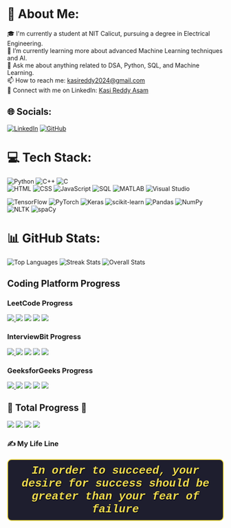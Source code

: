 # 💫 About Me:
🎓 I'm currently a student at NIT Calicut, pursuing a degree in Electrical Engineering.<br>
🌱 I’m currently learning more about advanced Machine Learning techniques and AI.<br>
💬 Ask me about anything related to DSA, Python, SQL, and Machine Learning.<br>
📫 How to reach me: [kasireddy2024@gmail.com](mailto:kasireddy2024@gmail.com)<br>
🔗 Connect with me on LinkedIn: [Kasi Reddy Asam](https://www.linkedin.com/in/kasireddy-asam-bb8038283/)

## 🌐 Socials:
[![LinkedIn](https://img.shields.io/badge/LinkedIn-%230077B5.svg?logo=LinkedIn&logoColor=white)](https://www.linkedin.com/in/kasireddy-asam-bb8038283/) [![GitHub](https://img.shields.io/badge/GitHub-%23121011.svg?logo=GitHub&logoColor=white)](https://github.com/kasireddyasam)

# 💻 Tech Stack:

![Python](https://img.shields.io/badge/python-3670A0?style=for-the-badge&logo=python&logoColor=ffdd54) 
![C++](https://img.shields.io/badge/c++-%2300599C.svg?style=for-the-badge&logo=c%2B%2B&logoColor=white) 
![C](https://img.shields.io/badge/c-%2300599C.svg?style=for-the-badge&logo=c&logoColor=white)  
![HTML](https://img.shields.io/badge/HTML-%23E34F26.svg?style=for-the-badge&logo=html5&logoColor=white) 
![CSS](https://img.shields.io/badge/CSS-%231572B6.svg?style=for-the-badge&logo=css3&logoColor=white) 
![JavaScript](https://img.shields.io/badge/JavaScript-%23323330.svg?style=for-the-badge&logo=javascript&logoColor=%23F7DF1E) 
![SQL](https://img.shields.io/badge/SQL-%2300f.svg?style=for-the-badge&logo=mysql&logoColor=white) 
![MATLAB](https://img.shields.io/badge/MATLAB-%23E4405F.svg?style=for-the-badge&logo=MATLAB&logoColor=white) 
![Visual Studio](https://img.shields.io/badge/Visual%20Studio-%235C2D91.svg?style=for-the-badge&logo=visual%20studio&logoColor=white) 

![TensorFlow](https://img.shields.io/badge/TensorFlow-%23FF6F00.svg?style=for-the-badge&logo=TensorFlow&logoColor=white)
![PyTorch](https://img.shields.io/badge/PyTorch-%23EE4C2C.svg?style=for-the-badge&logo=PyTorch&logoColor=white)
![Keras](https://img.shields.io/badge/Keras-%23D00000.svg?style=for-the-badge&logo=Keras&logoColor=white)
![scikit-learn](https://img.shields.io/badge/scikit--learn-%23F7931E.svg?style=for-the-badge&logo=scikit-learn&logoColor=white)
![Pandas](https://img.shields.io/badge/pandas-%23150458.svg?style=for-the-badge&logo=pandas&logoColor=white)
![NumPy](https://img.shields.io/badge/numpy-%23013243.svg?style=for-the-badge&logo=numpy&logoColor=white)
![NLTK](https://img.shields.io/badge/NLTK-%23d3b4d2.svg?style=for-the-badge&logo=Natural%20Language%20Toolkit&logoColor=white)
![spaCy](https://img.shields.io/badge/spaCy-%2306A77D.svg?style=for-the-badge&logo=spaCy&logoColor=white)

# 📊 GitHub Stats:
![Top Languages](https://github-readme-stats.vercel.app/api/top-langs/?username=kasireddyasam&theme=dark&hide_border=false)
![Streak Stats](https://github-readme-streak-stats.herokuapp.com/?user=kasireddyasam&theme=dark&hide_border=false)
![Overall Stats](https://github-readme-stats.vercel.app/api?username=kasireddyasam&theme=dark&hide_border=false&include_all_commits=true&count_private=true)

## Coding Platform Progress

### LeetCode Progress
<p>
  <a href="https://leetcode.com/u/kasireddy_13177/" target="_blank">
    <img src="https://img.shields.io/badge/LeetCode-Profile-brightgreen?style=for-the-badge">
  </a>
  <img src="https://img.shields.io/badge/Easy-118-green?style=for-the-badge">
  <img src="https://img.shields.io/badge/Medium-138-yellow?style=for-the-badge">
  <img src="https://img.shields.io/badge/Hard-24-red?style=for-the-badge">
  <img src="https://img.shields.io/badge/Total-282-blue?style=for-the-badge">
</p>

### InterviewBit Progress
<p>
  <a href="https://www.interviewbit.com/profile/kasireddy-asam/" target="_blank">
    <img src="https://img.shields.io/badge/InterviewBit-Profile-brightgreen?style=for-the-badge">
  </a>
  <img src="https://img.shields.io/badge/Easy-57-green?style=for-the-badge">
  <img src="https://img.shields.io/badge/Medium-63-yellow?style=for-the-badge">
  <img src="https://img.shields.io/badge/Hard-7-red?style=for-the-badge">
  <img src="https://img.shields.io/badge/Total-127-blue?style=for-the-badge">
</p>

### GeeksforGeeks Progress
<p>
  <a href="https://www.geeksforgeeks.org/user/kasireddyasam13177/" target="_blank">
    <img src="https://img.shields.io/badge/GeeksforGeeks-Profile-brightgreen?style=for-the-badge">
  </a>
  <img src="https://img.shields.io/badge/Easy-16-green?style=for-the-badge">
  <img src="https://img.shields.io/badge/Medium-29-yellow?style=for-the-badge">
  <img src="https://img.shields.io/badge/Hard-1-red?style=for-the-badge">
  <img src="https://img.shields.io/badge/Total-46-blue?style=for-the-badge">
</p>

## 🚀 Total Progress 🚀
<p>
  <img src="https://img.shields.io/badge/Easy-192-2E8B57?style=for-the-badge">
  <img src="https://img.shields.io/badge/Medium-221-FFD700?style=for-the-badge">
  <img src="https://img.shields.io/badge/Hard-31-DC143C?style=for-the-badge">
  <img src="https://img.shields.io/badge/Total-444-1E90FF?style=for-the-badge">
</p>



### ✍ My Life Line

<div style="font-family: 'Courier New', Courier, monospace; font-size: 26px; color: #f0db4f; text-align: center; margin-top: 20px; padding: 10px; border: 2px solid #f0db4f; border-radius: 10px; background-color: #1e1e2e; font-style: italic; text-shadow: 1px 1px 2px #000;">
    <em><strong>In order to succeed, your desire for success should be greater than your fear of failure</strong></em>
</div>







